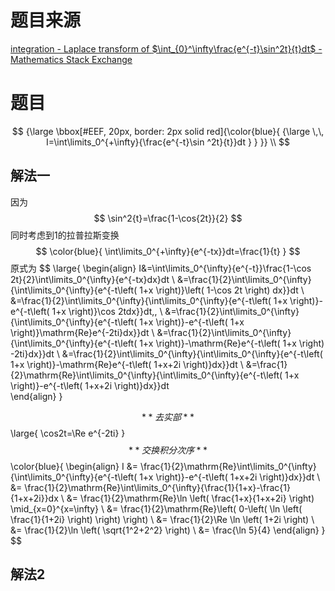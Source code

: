 # 题目来源

[integration - Laplace transform of $\int_{0}^\infty\frac{e^{-t}\sin^2t}{t}dt$ - Mathematics Stack Exchange](https://math.stackexchange.com/questions/1846789/laplace-transform-of-int-0-infty-frace-t-sin2ttdt?noredirect=1)

# 题目

$$
{\large
\bbox[#EEF, 20px, border: 2px solid red]{\color{blue}{ {\large  \,\, 
I=\int\limits_0^{+\infty}{\frac{e^{-t}\sin ^2t}{t}}dt
} } }}   \\
$$

## 解法一

因为
$$
\sin^2{t}=\frac{1-\cos{2t}}{2}
$$
同时考虑到1的拉普拉斯变换
$$
\color{blue}{
\int\limits_0^{+\infty}{e^{-tx}}dt=\frac{1}{t}
}
$$
原式为
$$
\large{
\begin{align} 
I&=\int\limits_0^{\infty}{e^{-t}}\frac{1-\cos 2t}{2}\int\limits_0^{\infty}{e^{-tx}dx}dt
\\
&=\frac{1}{2}\int\limits_0^{\infty}{\int\limits_0^{\infty}{e^{-t\left( 1+x \right)}\left( 1-\cos 2t \right) dx}}dt
\\
&=\frac{1}{2}\int\limits_0^{\infty}{\int\limits_0^{\infty}{e^{-t\left( 1+x \right)}-e^{-t\left( 1+x \right)}\cos 2tdx}}dt\,\,
\\
&=\frac{1}{2}\int\limits_0^{\infty}{\int\limits_0^{\infty}{e^{-t\left( 1+x \right)}-e^{-t\left( 1+x \right)}\mathrm{Re}e^{-2ti}dx}}dt
\\
&=\frac{1}{2}\int\limits_0^{\infty}{\int\limits_0^{\infty}{e^{-t\left( 1+x \right)}-\mathrm{Re}e^{-t\left( 1+x \right) -2ti}dx}}dt
\\
&=\frac{1}{2}\int\limits_0^{\infty}{\int\limits_0^{\infty}{e^{-t\left( 1+x \right)}-\mathrm{Re}e^{-t\left( 1+x+2i \right)}dx}}dt
\\
&=\frac{1}{2}\mathrm{Re}\int\limits_0^{\infty}{\int\limits_0^{\infty}{e^{-t\left( 1+x \right)}-e^{-t\left( 1+x+2i \right)}dx}}dt   
 \end{align} 
 }

$$
**去实部**
$$
\large{
\cos2t=\Re e^{-2ti}
}
$$
**交换积分次序**
$$
\color{blue}{
\begin{align}
I &= \frac{1}{2}\mathrm{Re}\int\limits_0^{\infty}{\int\limits_0^{\infty}{e^{-t\left( 1+x \right)}-e^{-t\left( 1+x+2i \right)}dx}}dt \\
&= \frac{1}{2}\mathrm{Re}\int\limits_0^{\infty}{\frac{1}{1+x}-\frac{1}{1+x+2i}}dx \\
&= \frac{1}{2}\mathrm{Re}\ln \left( \frac{1+x}{1+x+2i} \right) \mid_{x=0}^{x=\infty} \\
&= \frac{1}{2}\mathrm{Re}\left( 0-\left( \ln \left( \frac{1}{1+2i} \right) \right) \right) \\
&= \frac{1}{2}\Re \ln \left( 1+2i \right) \\
&= \frac{1}{2}\ln \left( \sqrt{1^2+2^2} \right) \\
&= \frac{\ln 5}{4}
\end{align}
}
$$

## 解法2